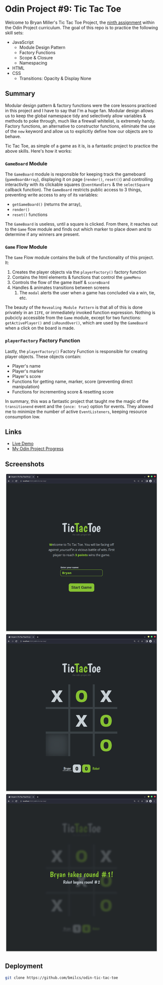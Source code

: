 # Odin Project #9: Tic Tac Toe

Welcome to Bryan Miller's Tic Tac Toe Project, the [ninth assignment](https://www.theodinproject.com/lessons/node-path-javascript-tic-tac-toe) within the Odin Project curriculum. The goal of this repo is to practice the following skill sets:

- JavaScript
  - Module Design Pattern
  - Factory Functions
  - Scope & Closure
  - Namespacing
- HTML
- CSS
  - Transitions: Opacity & Display None

## Summary

Modular design pattern & factory functions were the core lessons practiced in this project and I have to say that I'm a huge fan. Modular design allows us to keep the global namespace tidy and selectively allow variables & methods to poke through, much like a firewall whitelist, is extremely handy. Factory functions, an alternative to constructor functions, eliminate the use of the `new` keyword and allow us to explicitly define how our objects are to behave.

Tic Tac Toe, as simple of a game as it is, is a fantastic project to practice the above skills. Here's how it works:

### `GameBoard` Module

The `GameBoard` module is responsible for keeping track the gameboard (`gameBoardArray`), displaying it on page (`render()`, `reset()`) and controlling interactivity with its clickable squares (`EventHandlers` & the `selectSquare` callback function). The `GameBoard` restricts public access to 3 things, preventing write access to any of its variables:

- `getGameBoard()` (returns the array),
- `render()`
- `reset()` functions

The `GameBoard` is useless, until a square is clicked. From there, it reaches out to the `Game` flow module and finds out which marker to place down and to determine if any winners are present.

### `Game` Flow Module

The `Game` Flow module contains the bulk of the functionality of this project. It:

1. Creates the player objects via the `playerFactory()` factory function
2. Contains the html elements & functions that control the `gameMenu`
3. Controls the flow of the game itself & `scoreBoard`
4. Handles & animates transitions between screens
   1. The `modal` alerts the user when a game has concluded via a win, tie, etc.

The beauty of the `Revealing Module Pattern` is that all of this is done privately in an `IIFE`, or immediately invoked function expression. Nothing is pubcicly accessible from the `Game` module, except for two functions: `getActivePlayer()` and `isRoundOver()`, which are used by the `GameBoard` when a click on the board is made.

### `playerFactory` Factory Function

Lastly, the `playerFactory()` Factory Function is responsible for creating player objects. These objects contain:

- Player's name
- Player's marker
- Player's score
- Functions for getting name, marker, score (preventing direct manipulation)
- Functions for incrementing score & resetting score

In summary, this was a fantastic project that taught me the magic of the `transitionend` event and the `{once: true}` option for events. They allowed me to minimize the number of active `EventListeners`, keeping resource consumption low.

## Links

- [Live Demo](https://bmilcs.github.io/odin-tic-tac-toe/)
- [My Odin Project Progress](https://github.com/bmilcs/odin-project)

## Screenshots

![Screenshot #1](images/screenshot1.png)
![Screenshot #2](images/screenshot2.png)
![Screenshot #3](images/screenshot3.png)

## Deployment

```sh
git clone https://github.com/bmilcs/odin-tic-tac-toe
```
